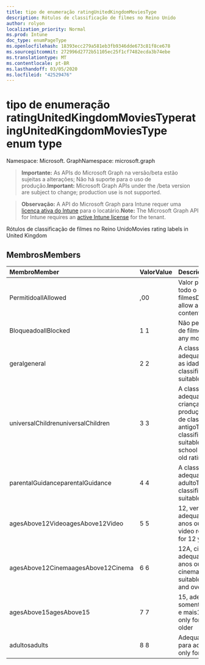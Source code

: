 ```yaml
---
title: tipo de enumeração ratingUnitedKingdomMoviesType
description: Rótulos de classificação de filmes no Reino Unido
author: rolyon
localization_priority: Normal
ms.prod: Intune
doc_type: enumPageType
ms.openlocfilehash: 18393ecc279a581eb3fb9346dde673c81f8ce678
ms.sourcegitcommit: 272996d2772b51105ec25f1cf7482ecda3b74ebe
ms.translationtype: MT
ms.contentlocale: pt-BR
ms.lasthandoff: 03/05/2020
ms.locfileid: "42529476"
---
```

# <a name="ratingunitedkingdommoviestype-enum-type"></a><span data-ttu-id="2156b-103">tipo de enumeração ratingUnitedKingdomMoviesType</span><span class="sxs-lookup"><span data-stu-id="2156b-103">ratingUnitedKingdomMoviesType enum type</span></span>

<span data-ttu-id="2156b-104">Namespace: Microsoft. Graph</span><span class="sxs-lookup"><span data-stu-id="2156b-104">Namespace: microsoft.graph</span></span>

> <span data-ttu-id="2156b-105">**Importante:** As APIs do Microsoft Graph na versão/beta estão sujeitas a alterações; Não há suporte para o uso de produção.</span><span class="sxs-lookup"><span data-stu-id="2156b-105">**Important:** Microsoft Graph APIs under the /beta version are subject to change; production use is not supported.</span></span>

> <span data-ttu-id="2156b-106">**Observação:** A API do Microsoft Graph para Intune requer uma [licença ativa do Intune](https://go.microsoft.com/fwlink/?linkid=839381) para o locatário.</span><span class="sxs-lookup"><span data-stu-id="2156b-106">**Note:** The Microsoft Graph API for Intune requires an [active Intune license](https://go.microsoft.com/fwlink/?linkid=839381) for the tenant.</span></span>

<span data-ttu-id="2156b-107">Rótulos de classificação de filmes no Reino Unido</span><span class="sxs-lookup"><span data-stu-id="2156b-107">Movies rating labels in United Kingdom</span></span>

## <a name="members"></a><span data-ttu-id="2156b-108">Membros</span><span class="sxs-lookup"><span data-stu-id="2156b-108">Members</span></span>
|<span data-ttu-id="2156b-109">Membro</span><span class="sxs-lookup"><span data-stu-id="2156b-109">Member</span></span>|<span data-ttu-id="2156b-110">Valor</span><span class="sxs-lookup"><span data-stu-id="2156b-110">Value</span></span>|<span data-ttu-id="2156b-111">Descrição</span><span class="sxs-lookup"><span data-stu-id="2156b-111">Description</span></span>|
|:---|:---|:---|
|<span data-ttu-id="2156b-112">Permitido</span><span class="sxs-lookup"><span data-stu-id="2156b-112">allAllowed</span></span>|<span data-ttu-id="2156b-113">,0</span><span class="sxs-lookup"><span data-stu-id="2156b-113">0</span></span>|<span data-ttu-id="2156b-114">Valor padrão, permitir todo o conteúdo de filmes</span><span class="sxs-lookup"><span data-stu-id="2156b-114">Default value, allow all movies content</span></span>|
|<span data-ttu-id="2156b-115">Bloqueado</span><span class="sxs-lookup"><span data-stu-id="2156b-115">allBlocked</span></span>|<span data-ttu-id="2156b-116">1 </span><span class="sxs-lookup"><span data-stu-id="2156b-116">1</span></span>|<span data-ttu-id="2156b-117">Não permitir conteúdo de filmes</span><span class="sxs-lookup"><span data-stu-id="2156b-117">Do not allow any movies content</span></span>|
|<span data-ttu-id="2156b-118">geral</span><span class="sxs-lookup"><span data-stu-id="2156b-118">general</span></span>|<span data-ttu-id="2156b-119">2 </span><span class="sxs-lookup"><span data-stu-id="2156b-119">2</span></span>|<span data-ttu-id="2156b-120">A classificação U é adequada para todas as idades</span><span class="sxs-lookup"><span data-stu-id="2156b-120">The U classification is suitable for all ages</span></span>|
|<span data-ttu-id="2156b-121">universalChildren</span><span class="sxs-lookup"><span data-stu-id="2156b-121">universalChildren</span></span>|<span data-ttu-id="2156b-122">3 </span><span class="sxs-lookup"><span data-stu-id="2156b-122">3</span></span>|<span data-ttu-id="2156b-123">A classificação UC é adequada para crianças de pré-produção, um rótulo de classificação antigo</span><span class="sxs-lookup"><span data-stu-id="2156b-123">The UC classification is suitable for pre-school children, an old rating label</span></span>|
|<span data-ttu-id="2156b-124">parentalGuidance</span><span class="sxs-lookup"><span data-stu-id="2156b-124">parentalGuidance</span></span>|<span data-ttu-id="2156b-125">4 </span><span class="sxs-lookup"><span data-stu-id="2156b-125">4</span></span>|<span data-ttu-id="2156b-126">A classificação PG é adequada para o adulto</span><span class="sxs-lookup"><span data-stu-id="2156b-126">The PG classification is suitable for mature</span></span>|
|<span data-ttu-id="2156b-127">agesAbove12Video</span><span class="sxs-lookup"><span data-stu-id="2156b-127">agesAbove12Video</span></span>|<span data-ttu-id="2156b-128">5 </span><span class="sxs-lookup"><span data-stu-id="2156b-128">5</span></span>|<span data-ttu-id="2156b-129">12, versão de vídeo adequada para 12 anos ou mais</span><span class="sxs-lookup"><span data-stu-id="2156b-129">12, video release suitable for 12 years and over</span></span>|
|<span data-ttu-id="2156b-130">agesAbove12Cinema</span><span class="sxs-lookup"><span data-stu-id="2156b-130">agesAbove12Cinema</span></span>|<span data-ttu-id="2156b-131">6 </span><span class="sxs-lookup"><span data-stu-id="2156b-131">6</span></span>|<span data-ttu-id="2156b-132">12A, cinema versão adequada para 12 anos ou mais</span><span class="sxs-lookup"><span data-stu-id="2156b-132">12A, cinema release suitable for 12 years and over</span></span>|
|<span data-ttu-id="2156b-133">agesAbove15</span><span class="sxs-lookup"><span data-stu-id="2156b-133">agesAbove15</span></span>|<span data-ttu-id="2156b-134">7 </span><span class="sxs-lookup"><span data-stu-id="2156b-134">7</span></span>|<span data-ttu-id="2156b-135">15, adequado somente por 15 anos e mais</span><span class="sxs-lookup"><span data-stu-id="2156b-135">15, suitable only for 15 years and older</span></span>|
|<span data-ttu-id="2156b-136">adultos</span><span class="sxs-lookup"><span data-stu-id="2156b-136">adults</span></span>|<span data-ttu-id="2156b-137">8 </span><span class="sxs-lookup"><span data-stu-id="2156b-137">8</span></span>|<span data-ttu-id="2156b-138">Adequado somente para adultos</span><span class="sxs-lookup"><span data-stu-id="2156b-138">Suitable only for adults</span></span>|



